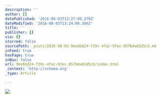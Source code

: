 ```yaml
---
description: ''
author: []
datePublished: '2016-08-03T13:27:09.270Z'
dateModified: '2016-08-03T13:24:00.386Z'
title: ''
publisher: {}
via: {}
starred: false
sourcePath: _posts/2016-08-03-9ee6bd24-f39c-4fac-97ec-857b4a81d5c5.md
inFeed: true
hasPage: true
inNav: false
url: 9ee6bd24-f39c-4fac-97ec-857b4a81d5c5/index.html
_context: 'http://schema.org'
_type: Article

---
```

![](https://the-grid-user-content.s3-us-west-2.amazonaws.com/af0ace42-211c-4604-b3dd-5821d0c3be51.jpg)